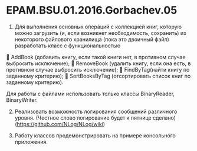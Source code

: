 # EPAM.BSU.01.2016.Gorbachev.05

1. Для выполнения основных операций с коллекцией книг, которую можно загрузить (и, если возникнет 
необходимость, сохранить) из некоторого файлового хранилища (пока это двоичный файл) разработать класс с 
функциональностью 

 AddBook (добавить книгу, если такой книги нет, в противном случае выбросить исключение);
 RemoveBook (удалить книгу, если она есть, в противном случае выбросить исключение);
 FindByTag(найти книгу по заданному критерию);
 SortBooksByTag (отсортировать список книг по заданному критерию).

Для работы с файлами использовать только классы BinaryReader, BinaryWriter.

2. Реализовать возможность логирования сообщений различного уровня. (Честное слово логирование будет к пятнице сделано)
(https://github.com/NLog/NLog/wiki)

3. Работу классов продемонстрировать на примере консольного приложения.
